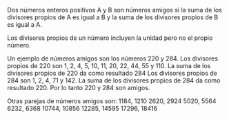
 Dos números enteros positivos A y B son números amigos si la suma de los divisores propios de A es igual a B y la suma de los divisores propios de B es igual a A.

 Los divisores propios de un número incluyen la unidad pero no el propio número.

 Un ejemplo de números amigos son los números 220 y 284.
 Los divisores propios de 220 son 1, 2, 4, 5, 10, 11, 20, 22, 44, 55 y 110.
 La suma de los divisores propios de 220 da como resultado 284
 Los divisores propios de 284 son 1, 2, 4, 71 y 142.
 La suma de los divisores propios de 284 da como resultado 220.
 Por lo tanto 220 y 284 son amigos.

 Otras parejas de números amigos son:
 1184,   1210
 2620,   2924
 5020,   5564
 6232,   6368
 10744, 10856
 12285, 14595
 17296, 18416
